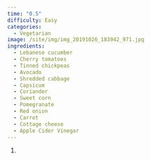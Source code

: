 ```yaml
---
time: "0.5"
difficulty: Easy
categories:
  - Vegetarian
image: /site/img/img_20191026_183942_971.jpg
ingredients:
  - Lebanese cucumber
  - Cherry tomatoes
  - Tinned chickpeas
  - Avocado
  - Shredded cabbage
  - Capsicum
  - Coriander
  - Sweet corn
  - Pomegranate
  - Red onion
  - Carrot
  - Cottage cheese
  - Apple Cider Vinegar
---
```

1. 